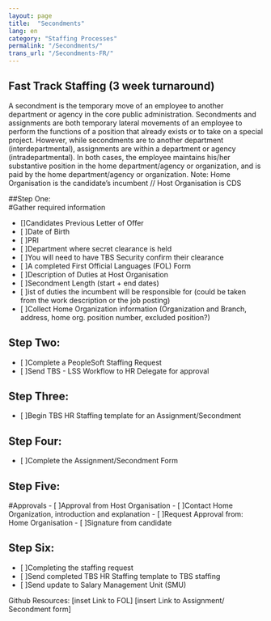 ```yaml
---
layout: page
title:  "Secondments"
lang: en
category: "Staffing Processes"
permalink: "/Secondments/"
trans_url: "/Secondments-FR/"
---
```



## Fast Track Staffing (3 week turnaround)

A secondment is the temporary move of an employee to another department or agency in the core public administration.
Secondments and assignments are both temporary lateral movements of an employee to perform the functions of a position that already exists or to take on a special project. However, while secondments are to another department (interdepartmental), assignments are within a department or agency (intradepartmental). In both cases, the employee maintains his/her substantive position in the home department/agency or organization, and is paid by the home department/agency or organization.
Note: Home Organisation is the candidate’s incumbent // Host Organisation is CDS

##Step One:  
#Gather required information

- []Candidates Previous Letter of Offer	
- [ ]Date of Birth
- [ ]PRI
- [ ]Department where secret clearance is held
- [ ]You will need to have TBS Security confirm their clearance
- [ ]A completed First Official Languages (FOL) Form
- [ ]Description of Duties at Host Organisation
- [ ]Secondment Length (start  + end dates)
- [ ]ist of duties the incumbent will be responsible for (could be taken from the work description or the job posting) 
- [ ]Collect Home Organization information (Organization and Branch, address, home org. position number, excluded position?)



## Step Two: 
- [ ]Complete a PeopleSoft Staffing Request
- [ ]Send TBS - LSS  Workflow to HR Delegate for approval

## Step Three: 
- [ ]Begin TBS HR Staffing template for an Assignment/Secondment

## Step Four:
- [ ]Complete the Assignment/Secondment Form


## Step Five: 
#Approvals
    - [ ]Approval from Host Organisation
    - [ ]Contact Home Organization, introduction and explanation 
    - [ ]Request Approval from: Home Organisation 
    - [ ]Signature from candidate

## Step Six: 
- [ ]Completing the staffing request
- [ ]Send completed TBS HR Staffing template to TBS staffing
- [ ]Send update to Salary Management Unit (SMU)


Github Resources:
[inset Link to FOL]
[insert Link to Assignment/ Secondment form]

